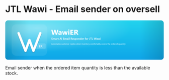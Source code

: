 # JTL Wawi - Email sender on oversell

![WawiER Banner](assets/WawiER-Banner.png)

Email sender when the ordered item quantity is less than the available stock.